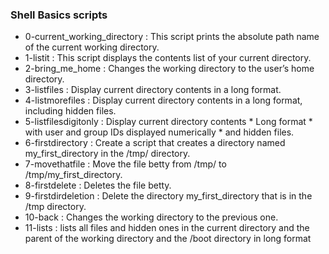 ### Shell Basics scripts
* 0-current_working_directory
: This script prints the absolute path name of the current working directory.
* 1-listit
: This script displays the contents list of your current directory.
* 2-bring_me_home
: Changes the working directory to the user’s home directory.
* 3-listfiles
: Display current directory contents in a long format.
* 4-listmorefiles
: Display current directory contents in a long format, including hidden files.
* 5-listfilesdigitonly
: Display current directory contents * Long format * with user and group IDs displayed numerically * and hidden files.
* 6-firstdirectory
: Create a script that creates a directory named my_first_directory in the /tmp/ directory.
* 7-movethatfile
: Move the file betty from /tmp/ to /tmp/my_first_directory.
* 8-firstdelete
: Deletes the file betty.
* 9-firstdirdeletion
: Delete the directory my_first_directory that is in the /tmp directory.
* 10-back
: Changes the working directory to the previous one.
* 11-lists
:  lists all files and hidden ones in the current directory and the parent of the working directory and the /boot directory in long format
